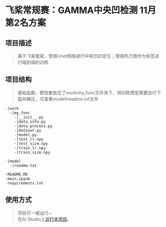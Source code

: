 # 飞桨常规赛：GAMMA中央凹检测 11月第2名方案

## 项目描述
> 基于飞桨框架，使用Unet网络进行中央凹的定位；使用热力图作为标签进行端到端的训练

## 项目结构
> 基础函数，模型都放在了work/my_func文件夹下，预训练模型需要自行下载并解压，可查看model/readme.txt文件
```
-|work
  -|my_func
    -|__init__.py
    -|data_info.py
    -|data_process.py
    -|dataset.py
    -|model.py
    -|test_lr.npy
    -|test_size.npy
    -|train_lr.npy
    -|train_size.npy
    
-|model
  -|readme.txt
  
-README.MD
-main.ipynb
-requirements.txt

```
## 使用方式
> 项目可一键运行~  
在AI Studio上[运行本项目](https://aistudio.baidu.com/aistudio/projectdetail/3168864)。
